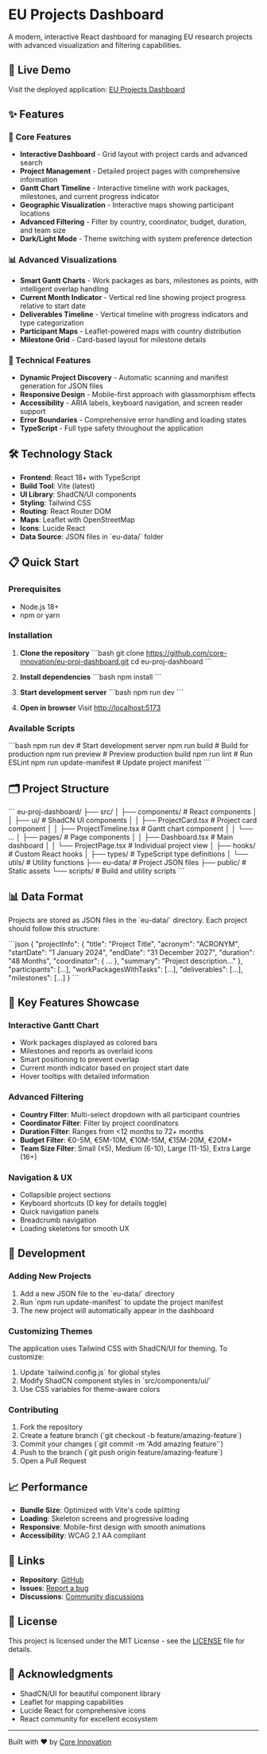 # EU Projects Dashboard

A modern, interactive React dashboard for managing EU research projects with advanced visualization and filtering capabilities.

## 🚀 Live Demo

Visit the deployed application: [EU Projects Dashboard](https://core-innovation.github.io/eu-proj-dashboard/)

## ✨ Features

### 🎯 Core Features
- **Interactive Dashboard** - Grid layout with project cards and advanced search
- **Project Management** - Detailed project pages with comprehensive information
- **Gantt Chart Timeline** - Interactive timeline with work packages, milestones, and current progress indicator
- **Geographic Visualization** - Interactive maps showing participant locations
- **Advanced Filtering** - Filter by country, coordinator, budget, duration, and team size
- **Dark/Light Mode** - Theme switching with system preference detection

### 📊 Advanced Visualizations
- **Smart Gantt Charts** - Work packages as bars, milestones as points, with intelligent overlap handling
- **Current Month Indicator** - Vertical red line showing project progress relative to start date
- **Deliverables Timeline** - Vertical timeline with progress indicators and type categorization
- **Participant Maps** - Leaflet-powered maps with country distribution
- **Milestone Grid** - Card-based layout for milestone details

### 🔧 Technical Features
- **Dynamic Project Discovery** - Automatic scanning and manifest generation for JSON files
- **Responsive Design** - Mobile-first approach with glassmorphism effects
- **Accessibility** - ARIA labels, keyboard navigation, and screen reader support
- **Error Boundaries** - Comprehensive error handling and loading states
- **TypeScript** - Full type safety throughout the application

## 🛠️ Technology Stack

- **Frontend**: React 18+ with TypeScript
- **Build Tool**: Vite (latest)
- **UI Library**: ShadCN/UI components
- **Styling**: Tailwind CSS
- **Routing**: React Router DOM
- **Maps**: Leaflet with OpenStreetMap
- **Icons**: Lucide React
- **Data Source**: JSON files in \`eu-data/\` folder

## 📋 Quick Start

### Prerequisites
- Node.js 18+ 
- npm or yarn

### Installation

1. **Clone the repository**
\`\`\`bash
git clone https://github.com/core-innovation/eu-proj-dashboard.git
cd eu-proj-dashboard
\`\`\`

2. **Install dependencies**
\`\`\`bash
npm install
\`\`\`

3. **Start development server**
\`\`\`bash
npm run dev
\`\`\`

4. **Open in browser**
Visit [http://localhost:5173](http://localhost:5173)

### Available Scripts

\`\`\`bash
npm run dev          # Start development server
npm run build        # Build for production
npm run preview      # Preview production build
npm run lint         # Run ESLint
npm run update-manifest  # Update project manifest
\`\`\`

## 🗂️ Project Structure

\`\`\`
eu-proj-dashboard/
├── src/
│   ├── components/          # React components
│   │   ├── ui/             # ShadCN UI components
│   │   ├── ProjectCard.tsx # Project card component
│   │   ├── ProjectTimeline.tsx # Gantt chart component
│   │   └── ...
│   ├── pages/              # Page components
│   │   ├── Dashboard.tsx   # Main dashboard
│   │   └── ProjectPage.tsx # Individual project view
│   ├── hooks/              # Custom React hooks
│   ├── types/              # TypeScript type definitions
│   └── utils/              # Utility functions
├── eu-data/                # Project JSON files
├── public/                 # Static assets
└── scripts/                # Build and utility scripts
\`\`\`

## 📊 Data Format

Projects are stored as JSON files in the \`eu-data/\` directory. Each project should follow this structure:

\`\`\`json
{
  "projectInfo": {
    "title": "Project Title",
    "acronym": "ACRONYM",
    "startDate": "1 January 2024",
    "endDate": "31 December 2027",
    "duration": "48 Months",
    "coordinator": { ... },
    "summary": "Project description..."
  },
  "participants": [...],
  "workPackagesWithTasks": [...],
  "deliverables": [...],
  "milestones": [...]
}
\`\`\`

## 🎨 Key Features Showcase

### Interactive Gantt Chart
- Work packages displayed as colored bars
- Milestones and reports as overlaid icons
- Smart positioning to prevent overlap
- Current month indicator based on project start date
- Hover tooltips with detailed information

### Advanced Filtering
- **Country Filter**: Multi-select dropdown with all participant countries
- **Coordinator Filter**: Filter by project coordinators
- **Duration Filter**: Ranges from <12 months to 72+ months
- **Budget Filter**: €0-5M, €5M-10M, €10M-15M, €15M-20M, €20M+
- **Team Size Filter**: Small (≤5), Medium (6-10), Large (11-15), Extra Large (16+)

### Navigation & UX
- Collapsible project sections
- Keyboard shortcuts (D key for details toggle)
- Quick navigation panels
- Breadcrumb navigation
- Loading skeletons for smooth UX

## 🔧 Development

### Adding New Projects
1. Add a new JSON file to the \`eu-data/\` directory
2. Run \`npm run update-manifest\` to update the project manifest
3. The new project will automatically appear in the dashboard

### Customizing Themes
The application uses Tailwind CSS with ShadCN/UI for theming. To customize:
1. Update \`tailwind.config.js\` for global styles
2. Modify ShadCN component styles in \`src/components/ui/\`
3. Use CSS variables for theme-aware colors

### Contributing
1. Fork the repository
2. Create a feature branch (\`git checkout -b feature/amazing-feature\`)
3. Commit your changes (\`git commit -m 'Add amazing feature'\`)
4. Push to the branch (\`git push origin feature/amazing-feature\`)
5. Open a Pull Request

## 📈 Performance

- **Bundle Size**: Optimized with Vite's code splitting
- **Loading**: Skeleton screens and progressive loading
- **Responsive**: Mobile-first design with smooth animations
- **Accessibility**: WCAG 2.1 AA compliant

## 🔗 Links

- **Repository**: [GitHub](https://github.com/core-innovation/eu-proj-dashboard)
- **Issues**: [Report a bug](https://github.com/core-innovation/eu-proj-dashboard/issues)
- **Discussions**: [Community discussions](https://github.com/core-innovation/eu-proj-dashboard/discussions)

## 📄 License

This project is licensed under the MIT License - see the [LICENSE](LICENSE) file for details.

## 🙏 Acknowledgments

- ShadCN/UI for beautiful component library
- Leaflet for mapping capabilities
- Lucide React for comprehensive icons
- React community for excellent ecosystem

---

Built with ❤️ by [Core Innovation](https://github.com/core-innovation)
